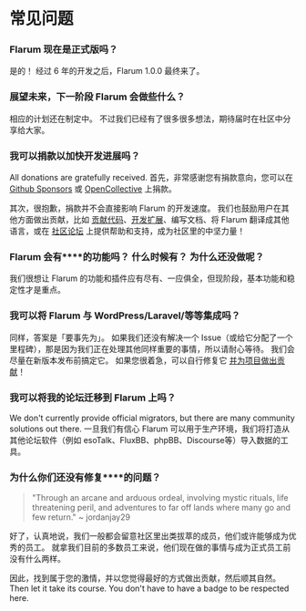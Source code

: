# 常见问题

### Flarum 现在是正式版吗？

是的！ 经过 6 年的开发之后，Flarum 1.0.0 最终来了。

### 展望未来，下一阶段 Flarum 会做些什么？

相应的计划还在制定中。 不过我们已经有了很多很多想法，期待届时在社区中分享给大家。

### 我可以捐款以加快开发进展吗？

All donations are gratefully received. 首先，非常感谢您有捐款意向，您可以在 [Github Sponsors](https://github.com/sponsors/flarum) 或 [OpenCollective](https://opencollective.com/flarum) 上捐款。

其次，很抱歉，捐款并不会直接影响 Flarum 的开发速度。 我们也鼓励用户在其他方面做出贡献，比如 [贡献代码](contributing.md)、[开发扩展](/extend/)、编写文档、将 Flarum 翻译成其他语言，或在 [社区论坛](https://discuss.flarum.org/) 上提供帮助和支持，成为社区里的中坚力量！

### Flarum 会有****的功能吗？ 什么时候有？ 为什么还没做呢？

我们很想让 Flarum 的功能和插件应有尽有、一应俱全，但现阶段，基本功能和稳定性才是重点。

### 我可以将 Flarum 与 WordPress/Laravel/等等集成吗？

同样，答案是「要事先为」。 如果我们还没有解决一个 Issue（或给它分配了一个里程碑），那是因为我们正在处理其他同样重要的事情，所以请耐心等待。 我们会尽量在新版本发布前搞定它。 如果您很着急，可以自行修复它 [并为项目做出贡献](contributing.md)！

### 我可以将我的论坛迁移到 Flarum 上吗？

We don't currently provide official migrators, but there are many community solutions out there. 一旦我们有信心 Flarum 可以用于生产环境，我们将打造从其他论坛软件（例如 esoTalk、FluxBB、phpBB、Discourse等）导入数据的工具。

### 为什么你们还没有修复****的问题？

> "Through an arcane and arduous ordeal, involving mystic rituals, life threatening peril, and adventures to far off lands where many go and few return." ~ jordanjay29

好了，认真地说，我们一般都会留意社区里出类拔萃的成员，他们或许能够成为优秀的员工。 就拿我们目前的多数员工来说，他们现在做的事情与成为正式员工前没有什么两样。

因此，找到属于您的激情，并以您觉得最好的方式做出贡献，然后顺其自然。 Then let it take its course. You don't have to have a badge to be respected here.